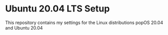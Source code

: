 # Ubuntu 20.04 LTS Setup

This repository contains my settings for the Linux distributions popOS 20.04 and Ubuntu 20.04
